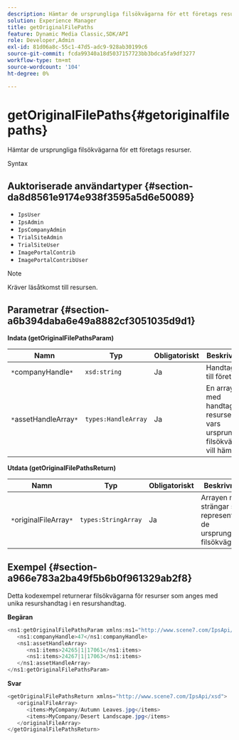 ```yaml
---
description: Hämtar de ursprungliga filsökvägarna för ett företags resurser.
solution: Experience Manager
title: getOriginalFilePaths
feature: Dynamic Media Classic,SDK/API
role: Developer,Admin
exl-id: 81d06a8c-55c1-47d5-adc9-928ab30199c6
source-git-commit: fcda99340a18d5037157723bb3bdca5fa9df3277
workflow-type: tm+mt
source-wordcount: '104'
ht-degree: 0%

---
```


# getOriginalFilePaths{#getoriginalfilepaths}

Hämtar de ursprungliga filsökvägarna för ett företags resurser.

Syntax

## Auktoriserade användartyper {#section-da8d8561e9174e938f3595a5d6e50089}

* `IpsUser`
* `IpsAdmin`
* `IpsCompanyAdmin`
* `TrialSiteAdmin`
* `TrialSiteUser`
* `ImagePortalContrib`
* `ImagePortalContribUser`

>[!NOTE]
>
>Kräver läsåtkomst till resursen.

## Parametrar {#section-a6b394daba6e49a8882cf3051035d9d1}

**Indata (getOriginalFilePathsParam)**

| Namn | Typ | Obligatoriskt | Beskrivning |
|---|---|---|---|
| `*`companyHandle`*` | `xsd:string` | Ja | Handtaget till företaget. |
| `*`assetHandleArray`*` | `types:HandleArray` | Ja | En array med handtag till resurser vars ursprungliga filsökväg du vill hämta. |

**Utdata (getOriginalFilePathsReturn)**

| Namn | Typ | Obligatoriskt | Beskrivning |
|---|---|---|---|
| `*`originalFileArray`*` | `types:StringArray` | Ja | Arrayen med strängar som representerar de ursprungliga filsökvägarna. |

## Exempel {#section-a966e783a2ba49f5b6b0f961329ab2f8}

Detta kodexempel returnerar filsökvägarna för resurser som anges med unika resurshandtag i en resurshandtag.

**Begäran**

```java
<ns1:getOriginalFilePathsParam xmlns:ns1="http://www.scene7.com/IpsApi/xsd">
   <ns1:companyHandle>47</ns1:companyHandle>
   <ns1:assetHandleArray>
      <ns1:items>24265|1|17061</ns1:items>
      <ns1:items>24267|1|17063</ns1:items>
   </ns1:assetHandleArray>
</ns1:getOriginalFilePathsParam>
```

**Svar**

```java
<getOriginalFilePathsReturn xmlns="http://www.scene7.com/IpsApi/xsd">
   <originalFileArray>
      <items>MyCompany/Autumn Leaves.jpg</items>
      <items>MyCompany/Desert Landscape.jpg</items>
   </originalFileArray>
</getOriginalFilePathsReturn>
```
